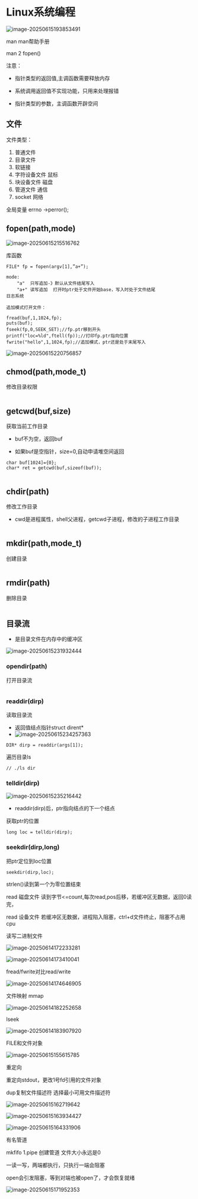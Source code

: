 # Linux系统编程

![image-20250615193853491](C:\Users\LIYUFENG\AppData\Roaming\Typora\typora-user-images\image-20250615193853491.png)

man man帮助手册

man 2 fopen()

注意：

- 指针类型的返回值,主调函数需要释放内存

- 系统调用返回值不实现功能，只用来处理报错
- 指针类型的参数，主调函数开辟空间

## 文件

文件类型：

1. 普通文件
2. 目录文件
3. 软链接
4. 字符设备文件    鼠标
5. 块设备文件        磁盘
6. 管道文件            通信
7. socket                网络



全局变量 errno   ->perror();

## fopen(path,mode)

![image-20250615215516762](C:\Users\LIYUFENG\AppData\Roaming\Typora\typora-user-images\image-20250615215516762.png)

库函数

```
FILE* fp = fopen(argv[1],”a+”);

mode:
	"a"  只写追加-》默认从文件结尾写入
	"a+" 读写追加  打开时ptr处于文件开始base，写入时处于文件结尾
日志系统

追加模式打开文件：

fread(buf,1,1024,fp);
puts(buf);
fseek(fp,0,SEEK_SET);//fp.ptr移到开头
printf("loc=%ld",ftell(fp));//打印fp.ptr指向位置
fwrite("hello",1,1024,fp);//追加模式，ptr还是处于末尾写入
```

![image-20250615220756857](C:\Users\LIYUFENG\AppData\Roaming\Typora\typora-user-images\image-20250615220756857.png)

## chmod(path,mode_t)

修改目录权限

```

```

## getcwd(buf,size)

获取当前工作目录 

- buf不为空，返回buf

- 如果buf是空指针，size=0,自动申请堆空间返回

```
char buf[1024]={0};
char* ret = getcwd(buf,sizeof(buf));
```

```

```

## chdir(path)

修改工作目录

- cwd是进程属性，shell父进程，getcwd子进程，修改的子进程工作目录

```

```

## mkdir(path,mode_t)

创建目录

```

```

## rmdir(path)

删除目录

```

```





## 目录流

- 是目录文件在内存中的缓冲区

![image-20250615231932444](C:\Users\LIYUFENG\AppData\Roaming\Typora\typora-user-images\image-20250615231932444.png)

### opendir(path)

打开目录流

```

```

### readdir(dirp)

读取目录流

- 返回值结点指针struct dirent*
- ![image-20250615234257363](C:\Users\LIYUFENG\AppData\Roaming\Typora\typora-user-images\image-20250615234257363.png)

```
DIR* dirp = readdir(args[1]);
```

遍历目录ls

```
// ./ls dir

```

### telldir(dirp)

![image-20250615235216442](C:\Users\LIYUFENG\AppData\Roaming\Typora\typora-user-images\image-20250615235216442.png)

- readdir(dirp)后，ptr指向结点的下一个结点

获取ptr的位置

```
long loc = telldir(dirp);
```

### seekdir(dirp,long)

把ptr定位到loc位置

```
seekdir(dirp,loc);
```





strlen()读到第一个为零位置结束

read 磁盘文件 读到字节<=count,每次read,pos后移，若缓冲区无数据，返回0读完，

read 设备文件 若缓冲区无数据，进程陷入阻塞，ctrl+d文件终止，阻塞不占用cpu

读写二进制文件

![image-20250614172233281](C:\Users\LIYUFENG\AppData\Roaming\Typora\typora-user-images\image-20250614172233281.png)

![image-20250614173410041](C:\Users\LIYUFENG\AppData\Roaming\Typora\typora-user-images\image-20250614173410041.png)

fread/fwrite对比read/write

![image-20250614174646905](C:\Users\LIYUFENG\AppData\Roaming\Typora\typora-user-images\image-20250614174646905.png)

文件映射 mmap

![image-20250614182252658](C:\Users\LIYUFENG\AppData\Roaming\Typora\typora-user-images\image-20250614182252658.png)

lseek

![image-20250614183907920](C:\Users\LIYUFENG\AppData\Roaming\Typora\typora-user-images\image-20250614183907920.png)

FILE和文件对象





![image-20250615155615785](C:\Users\LIYUFENG\AppData\Roaming\Typora\typora-user-images\image-20250615155615785.png)



重定向

重定向stdout，更改1号fd引用的文件对象







dup复制文件描述符 选择最小可用文件描述符

![image-20250615162719642](C:\Users\LIYUFENG\AppData\Roaming\Typora\typora-user-images\image-20250615162719642.png)

![image-20250615163934427](C:\Users\LIYUFENG\AppData\Roaming\Typora\typora-user-images\image-20250615163934427.png)

![image-20250615164331906](C:\Users\LIYUFENG\AppData\Roaming\Typora\typora-user-images\image-20250615164331906.png)

有名管道

mkfifo 	1.pipe  创建管道  文件大小永远是0

一读一写，两端都执行，只执行一端会阻塞

open会引发阻塞，等到对端也被open了，才会恢复就绪

![image-20250615171952353](C:\Users\LIYUFENG\AppData\Roaming\Typora\typora-user-images\image-20250615171952353.png)

